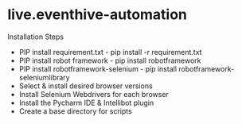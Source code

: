 # live.eventhive-automation

Installation Steps

* PIP install requirement.txt -   pip install -r requirement.txt
* PIP install robot framework - pip install robotframework
* PIP install robotframework-selenium - pip install robotframework-seleniumlibrary
* Select & install desired browser versions
* Install Selenium Webdrivers for each browser
* Install the Pycharm IDE & Intellibot plugin
* Create a base directory for scripts
